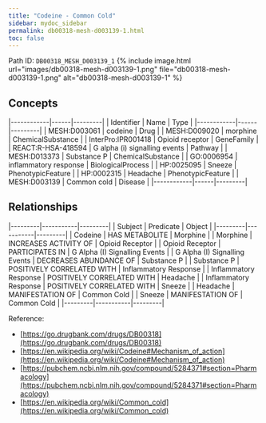 ```yaml
---
title: "Codeine - Common Cold"
sidebar: mydoc_sidebar
permalink: db00318-mesh-d003139-1.html
toc: false 
---
```



Path ID: `DB00318_MESH_D003139_1`
{% include image.html url="images/db00318-mesh-d003139-1.png" file="db00318-mesh-d003139-1.png" alt="db00318-mesh-d003139-1" %}

## Concepts

|------------|------|---------|
| Identifier | Name | Type    |
|------------|------|---------|
| MESH:D003061 | codeine | Drug |
| MESH:D009020 | morphine | ChemicalSubstance |
| InterPro:IPR001418 | Opioid receptor | GeneFamily |
| REACT:R-HSA-418594 | G alpha (i) signalling events | Pathway |
| MESH:D013373 | Substance P | ChemicalSubstance |
| GO:0006954 | inflammatory response | BiologicalProcess |
| HP:0025095 | Sneeze | PhenotypicFeature |
| HP:0002315 | Headache | PhenotypicFeature |
| MESH:D003139 | Common cold | Disease |
|------------|------|---------|

## Relationships

|---------|-----------|---------|
| Subject | Predicate | Object  |
|---------|-----------|---------|
| Codeine | HAS METABOLITE | Morphine |
| Morphine | INCREASES ACTIVITY OF | Opioid Receptor |
| Opioid Receptor | PARTICIPATES IN | G Alpha (I) Signalling Events |
| G Alpha (I) Signalling Events | DECREASES ABUNDANCE OF | Substance P |
| Substance P | POSITIVELY CORRELATED WITH | Inflammatory Response |
| Inflammatory Response | POSITIVELY CORRELATED WITH | Headache |
| Inflammatory Response | POSITIVELY CORRELATED WITH | Sneeze |
| Headache | MANIFESTATION OF | Common Cold |
| Sneeze | MANIFESTATION OF | Common Cold |
|---------|-----------|---------|

Reference: 
  - [https://go.drugbank.com/drugs/DB00318](https://go.drugbank.com/drugs/DB00318)
  - [https://en.wikipedia.org/wiki/Codeine#Mechanism_of_action](https://en.wikipedia.org/wiki/Codeine#Mechanism_of_action)
  - [https://pubchem.ncbi.nlm.nih.gov/compound/5284371#section=Pharmacology](https://pubchem.ncbi.nlm.nih.gov/compound/5284371#section=Pharmacology)
  - [https://en.wikipedia.org/wiki/Common_cold](https://en.wikipedia.org/wiki/Common_cold)
